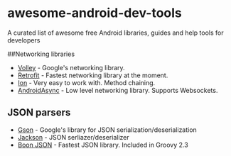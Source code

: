 # awesome-android-dev-tools
A curated list of awesome free Android libraries, guides and help tools for developers


##Networking libraries

- [Volley](http://developer.android.com/training/volley/index.html) - Google's networking library.
- [Retrofit](http://square.github.io/retrofit/) - Fastest networking library at the moment.
- [Ion](https://github.com/koush/ion) - Very easy to work with. Method chaining.
- [AndroidAsync](https://github.com/koush/AndroidAsync) - Low level networking library. Supports Websockets.

## JSON parsers

- [Gson](https://code.google.com/p/google-gson/) - Google's library for JSON serialization/deserialization
- [Jackson](https://github.com/FasterXML/jackson) - JSON serliazer/deserializer
- [Boon JSON](https://github.com/boonproject/boon) - Fastest JSON library. Included in Groovy 2.3

